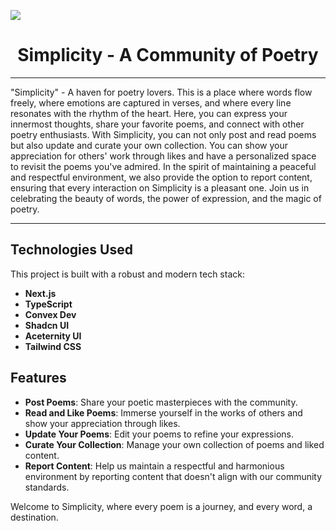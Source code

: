 <p align="center">

  <img src="https://github.com/user-attachments/assets/43eb4ab9-89fc-4a76-81e6-dc0e767528c0"><br>
   <h1 align="center">Simplicity - A Community of Poetry</h1><hr>
</p>

"Simplicity" - A haven for poetry lovers. This is a place where words flow freely, where emotions are captured in verses, and where every line resonates with the rhythm of the heart. Here, you can express your innermost thoughts, share your favorite poems, and connect with other poetry enthusiasts. 
With Simplicity, you can not only post and read poems but also update and curate your own collection. You can show your appreciation for others' work through likes and have a personalized space to revisit the poems you've admired. 
In the spirit of maintaining a peaceful and respectful environment, we also provide the option to report content, ensuring that every interaction on Simplicity is a pleasant one. 
Join us in celebrating the beauty of words, the power of expression, and the magic of poetry.<hr>

## Technologies Used

This project is built with a robust and modern tech stack:

- **Next.js**
- **TypeScript**
- **Convex Dev**
- **Shadcn UI**
- **Aceternity UI**
- **Tailwind CSS**

## Features

- **Post Poems**: Share your poetic masterpieces with the community.
- **Read and Like Poems**: Immerse yourself in the works of others and show your appreciation through likes.
- **Update Your Poems**: Edit your poems to refine your expressions.
- **Curate Your Collection**: Manage your own collection of poems and liked content.
- **Report Content**: Help us maintain a respectful and harmonious environment by reporting content that doesn't align with our community standards.

Welcome to Simplicity, where every poem is a journey, and every word, a destination.
